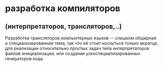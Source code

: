 # разработка компиляторов
## (интерпретаторов, трансляторов,..)

Разработка трансляторов компьютерных языков -- слишком обширная и специализированная тема, так что её стоит коснуться только вкратце, для реализации относительно простых задач типа интерпретаторов файлов инициализации, или создания узкоспециализированных генераторов кода.
